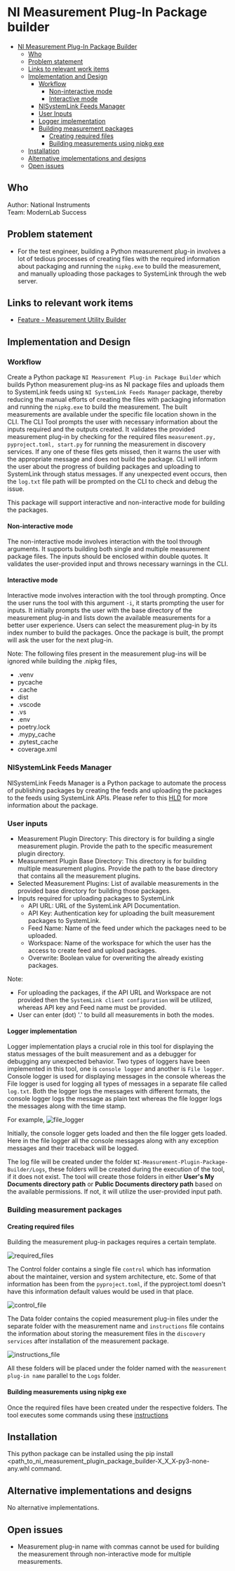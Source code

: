 # NI Measurement Plug-In Package builder

- [NI Measurement Plug-In Package Builder](#ni-measurement-plug-in-package-builder)
  - [Who](#who)
  - [Problem statement](#problem-statement)
  - [Links to relevant work items](#links-to-relevant-work-items)
  - [Implementation and Design](#implemenation-and-design)
    - [Workflow](#work-flow)
        - [Non-interactive mode](#non-interactive-mode)
        - [Interactive mode](#interactive-mode)
    - [NISystemLink Feeds Manager](#nisystemlink-feeds-manager)
    - [User Inputs](#user-inputs)
    - [Logger implementation](#logger-implementation)
    - [Building measurement packages](#building-measurement-packages)
        - [Creating required files](#creating-required-files)
        - [Building measurements using nipkg exe](#building-measurements-using-nipkg-exe)
  - [Installation](#installation)
  - [Alternative implementations and designs](#alternative-implementations-and-designs)
  - [Open issues](#open-issues)

## Who

Author: National Instruments </br>
Team: ModernLab Success

## Problem statement

- For the test engineer, building a Python measurement plug-in involves a lot of tedious processes of creating files with the required information about packaging and running the `nipkg.exe` to build the measurement, and manually uploading those packages to SystemLink through the web server.

## Links to relevant work items

- [Feature - Measurement Utility Builder](https://dev.azure.com/ni/DevCentral/_sprints/taskboard/ModernLab%20Reference%20Architecture/DevCentral/24C2/06/06b?workitem=2773393)

## Implementation and Design

### Workflow

Create a Python package `NI Measurement Plug-in Package Builder` which builds Python measurement plug-ins as NI package files and uploads them to SystemLink feeds using `NI SystemLink Feeds Manager` package, thereby reducing the manual efforts of creating the files with packaging information and running the `nipkg.exe` to build the measurement. The built measurements are available under the specific file location shown in the CLI. The CLI Tool prompts the user with necessary information about the inputs required and the outputs created. It validates the provided measurement plug-in by checking for the required files `measurement.py, pyproject.toml, start.py` for running the measurement in discovery services. If any one of these files gets missed, then it warns the user with the appropriate message and does not build the package. CLI will inform the user about the progress of building packages and uploading to SystemLink through status messages. If any unexpected event occurs, then the `log.txt` file path will be prompted on the CLI to check and debug the issue.

This package will support interactive and non-interactive mode for building the packages.

#### Non-interactive mode

The non-interactive mode involves interaction with the tool through arguments. It supports building both single and multiple measurement package files. The inputs should be enclosed within double quotes. It validates the user-provided input and throws necessary warnings in the CLI.

#### Interactive mode

Interactive mode involves interaction with the tool through prompting. Once the user runs the tool with this argument `-i`, it starts prompting the user for inputs.
It initially prompts the user with the base directory of the measurement plug-in and lists down the available measurements for a better user experience. Users can select the measurement plug-in by its index number to build the packages. Once the package is built, the prompt will ask the user for the next plug-in.

Note: The following files present in the measurement plug-ins will be ignored while building the .nipkg files,

- .venv
- pycache
- .cache
- dist
- .vscode
- .vs
- .env
- poetry.lock
- .mypy_cache
- .pytest_cache
- coverage.xml

### NISystemLink Feeds Manager

NISystemLink Feeds Manager is a Python package to automate the process of publishing packages by creating the feeds and uploading the packages to the feeds using SystemLink APIs. Please refer to this [HLD](https://github.com/ni/modernlab-ref-architecture/blob/nisystemlink-feeds-manager/nisystemlink_feeds_manager/docs/HLD/nisystemlink_feeds_manager.md) for more information about the package.


### User inputs

- Measurement Plugin Directory: This directory is for building a single measurement plugin. Provide the path to the specific measurement plugin directory.
- Measurement Plugin Base Directory: This directory is for building multiple measurement plugins. Provide the path to the base directory that contains all the measurement plugins.
- Selected Measurement Plugins: List of available measurements in the provided base directory for building those packages.
- Inputs required for uploading packages to SystemLink
  - API URL: URL of the SystemLink API Documentation.
  - API Key: Authentication key for uploading the built measurement packages to SystemLink.
  - Feed Name: Name of the feed under which the packages need to be uploaded.
  - Workspace: Name of the workspace for which the user has the access to create feed and upload packages.
  - Overwrite: Boolean value for overwriting the already existing packages.

Note:
  - For uploading the packages, if the API URL and Workspace are not provided then the
  `SystemLink client configuration` will be utilized, whereas API key and Feed name must be provided.
  - User can enter (dot) '.' to build all measurements in both the modes.

#### Logger implementation

Logger implementation plays a crucial role in this tool for displaying the status messages of the built measurement and as a debugger for debugging any unexpected behavior.
Two types of loggers have been implemented in this tool, one is `console logger` and another is `File logger`. Console logger is used for displaying messages in the console whereas the File logger is used for logging all types of messages in a separate file called `log.txt`. Both the logger logs the messages with different formats, the console logger logs the message as plain text whereas the file logger logs the messages along with the time stamp.

For example,
![file_logger](file_logger.png)

Initially, the console logger gets loaded and then the file logger gets loaded. Here in the file logger all the console messages along with any exception messages and their traceback will be logged.

The log file will be created under the folder `NI-Measurement-Plugin-Package-Builder/Logs`, these folders will be created during the execution of the tool, if it does not exist.
The tool will create those folders in either **User's My Documents directory path** or **Public Documents directory path** based on the available permissions. If not, it will utilize the user-provided input path.

### Building measurement packages

#### Creating required files

Building the measurement plug-in packages requires a certain template.

![required_files](template_files_heirarchy.png)

The Control folder contains a single file `control` which has information about the maintainer, version and system architecture, etc. Some of that information has been from the `pyproject.toml`, if the pyproject.toml doesn't have this information default values would be used in that place.

![control_file](control_file.png)

The Data folder contains the copied measurement plug-in files under the separate folder with the measurement name and `instructions` file contains the information about storing the measurement files in the `discovery services` after installation of the measurement package.

![instructions_file](instructions.png)

All these folders will be placed under the folder named with the `measurement plug-in name` parallel to the `Logs` folder.

#### Building measurements using nipkg exe

Once the required files have been created under the respective folders. The tool executes some commands using these [instructions](https://www.ni.com/docs/en-US/bundle/package-manager/page/build-package-using-cli.html)


## Installation

This python package can be installed using the pip install <path_to_ni_measurement_plugin_package_builder-X_X_X-py3-none-any.whl command.

## Alternative implementations and designs

No alternative implementations.

## Open issues

- Measurement plug-in name with commas cannot be used for building the measurement through non-interactive mode for multiple measurements.
